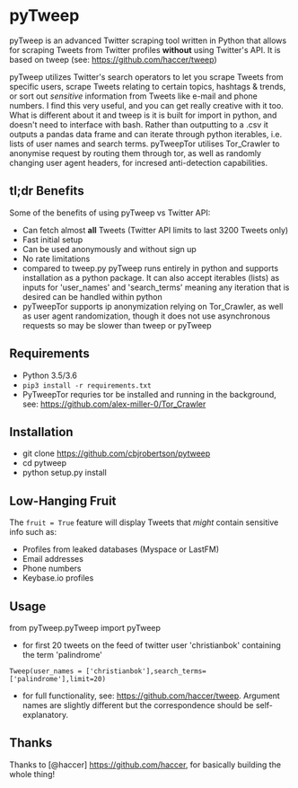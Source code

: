 # pyTweep


pyTweep is an advanced Twitter scraping tool written in Python that allows for scraping Tweets from Twitter profiles **without** using Twitter's API. It is based on tweep (see: https://github.com/haccer/tweep)

pyTweep utilizes Twitter's search operators to let you scrape Tweets from specific users, scrape Tweets relating to certain topics, hashtags & trends, or sort out *sensitive* information from Tweets like e-mail and phone numbers. I find this very useful, and you can get really creative with it too. What is different about it and tweep is it is built for import in python, and doesn't need to interface with bash. Rather than outputting to a .csv it outputs a pandas data frame and can iterate through python iterables, i.e. lists of user names and search terms. pyTweepTor utilises Tor_Crawler to anonymise request by routing them through tor, as well as randomly changing user agent headers, for incresed anti-detection capabilities.

## tl;dr Benefits
Some of the benefits of using pyTweep vs Twitter API:
- Can fetch almost __all__ Tweets (Twitter API limits to last 3200 Tweets only)
- Fast initial setup
- Can be used anonymously and without sign up
- No rate limitations
- compared to tweep.py pyTweep runs entirely in python and supports installation as a python package. It can also accept iterables (lists) as inputs for 'user_names' and 'search_terms' meaning any iteration that is desired can be handled within python
- pyTweepTor supports ip anonymization relying on Tor_Crawler, as well as user agent randomization, though it does not use asynchronous requests so may be slower than tweep or pyTweep

## Requirements
- Python 3.5/3.6
- `pip3 install -r requirements.txt`
- PyTweepTor requries  tor be installed and running in the background, see: https://github.com/alex-miller-0/Tor_Crawler

## Installation
- git clone https://github.com/cbjrobertson/pytweep
- cd pytweep
- python setup.py install


## Low-Hanging Fruit
The `fruit = True` feature will display Tweets that *might* contain sensitive info such as:
- Profiles from leaked databases (Myspace or LastFM)
- Email addresses
- Phone numbers
- Keybase.io profiles

## Usage
from pyTweep.pyTweep import pyTweep
- for first 20 tweets on the feed of twitter user 'christianbok' containing the term 'palindrome'

`Tweep(user_names = ['christianbok'],search_terms=['palindrome'],limit=20)`

- for full functionality, see: https://github.com/haccer/tweep. Argument names are slightly different but the correspondence should be self-explanatory.


## Thanks
Thanks to [@haccer] https://github.com/haccer, for basically building the whole thing!

